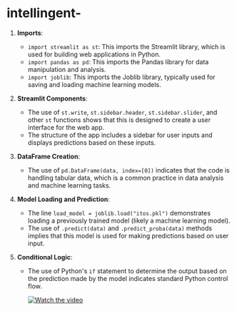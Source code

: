 # intellingent-

1. **Imports**:
   - `import streamlit as st`: This imports the Streamlit library, which is used for building web applications in Python.
   - `import pandas as pd`: This imports the Pandas library for data manipulation and analysis.
   - `import joblib`: This imports the Joblib library, typically used for saving and loading machine learning models.

2. **Streamlit Components**:
   - The use of `st.write`, `st.sidebar.header`, `st.sidebar.slider`, and other `st` functions shows that this is designed to create a user interface for the web app.
   - The structure of the app includes a sidebar for user inputs and displays predictions based on these inputs.

3. **DataFrame Creation**:
   - The use of `pd.DataFrame(data, index=[0])` indicates that the code is handling tabular data, which is a common practice in data analysis and machine learning tasks.

4. **Model Loading and Prediction**:
   - The line `load_model = joblib.load("itos.pkl")` demonstrates loading a previously trained model (likely a machine learning model).
   - The use of `.predict(data)` and `.predict_proba(data)` methods implies that this model is used for making predictions based on user input.

5. **Conditional Logic**:
   - The use of Python's `if` statement to determine the output based on the prediction made by the model indicates standard Python control flow.

      [![Watch the video](https://img.youtube.com/vi/35U4Pn1ZWrI/0.jpg)](https://youtu.be/35U4Pn1ZWrI)
